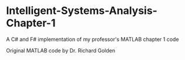 # Intelligent-Systems-Analysis-Chapter-1
A C# and F# implementation of my professor's MATLAB chapter 1 code

Original MATLAB code by Dr. Richard Golden
